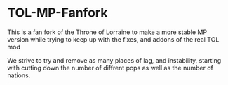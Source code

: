 # TOL-MP-Fanfork
This is a fan fork of the Throne of Lorraine to make a more stable MP version while trying to keep up
with the fixes, and addons of the real TOL mod

We strive to try and remove as many places of lag, and instability, starting with cutting down the number of diffrent pops as well as the number of nations.
